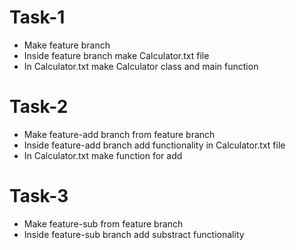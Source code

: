 # Task-1
 - Make feature branch
 - Inside feature branch make Calculator.txt file
 - In Calculator.txt make Calculator class and main function

# Task-2
 - Make feature-add branch from feature branch
 - Inside feature-add branch add functionality in Calculator.txt file
 - In Calculator.txt make function for add

# Task-3
 - Make feature-sub from feature branch
 -  Inside feature-sub branch add substract functionality

